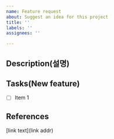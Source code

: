 ```yaml
---
name: Feature request
about: Suggest an idea for this project
title: ''
labels: ''
assignees: ''

---
```


## Description(설명)


## Tasks(New feature)
- [ ] Item 1


## References
[link text](link addr)
